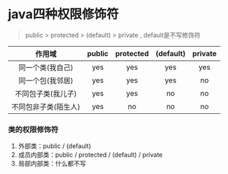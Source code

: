 # java四种权限修饰符

> public > protected > (default) > private , default是不写修饰符



|        作用域        | public | protected | (default) | private |
| :------------------: | :----: | :-------: | :-------: | :-----: |
|   同一个类(我自己)   |  yes   |    yes    |    yes    |   yes   |
|   同一个包(我邻居)   |  yes   |    yes    |    yes    |   no    |
|  不同包子类(我儿子)  |  yes   |    yes    |    no     |   no    |
| 不同包非子类(陌生人) |  yes   |    no     |    no     |   no    |



### 类的权限修饰符

1. 外部类：public / (default)
2. 成员内部类：public / protected / (default) / private
3. 局部内部类：什么都不写